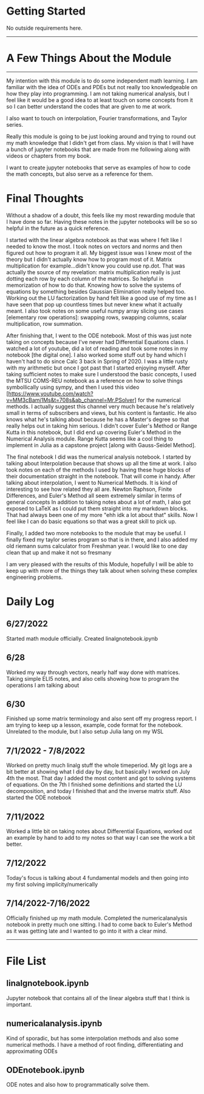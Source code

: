 
# Getting Started
No outside requirements here. 

-----------------------------------------------------------------------------------------------------------------

# A Few Things About the Module
------------------------------------------------------------------------------------------------------------------
My intention with this module is to do some independent math learning. I am familiar with the idea of ODEs and PDEs
but not really too knowledgeable on how they play into programming.
I am not taking numerical analysis, but I feel like it would be a good idea to at least touch on some concepts from it
so I can better understand the codes that are given to me at work.

I also want to touch on interpolation, Fourier transformations, and Taylor series. 

Really this module is going to be just looking around and trying to round out my math knowledge that I didn't get from class.
My vision is that I will have a bunch of jupyter notebooks that are made from me following along with videos or chapters from 
my book. 

I want to create jupyter notebooks that serve as examples of how to code the math concepts, but also serve as a reference for them. 

# Final Thoughts
Without a shadow of a doubt, this feels like my most rewarding module that I have done so far. Having these notes in the jupyter notebooks
will be so so helpful in the future as a quick reference.

I started with the linear algebra notebook as that was where I felt like I needed
to know the most. I took notes on vectors and norms and then figured out how to program it all. My biggest issue was I knew most of the theory but I didn't actually know how to program most of it. Matrix multiplication for example...didn't know you could use np.dot. That was
actually the source of my revelation: matrix multiplication really is just dotting each row by each column of the matrices. So helpful
in memorization of how to do that. Knowing how to solve the systems of equations by something besides Gaussian Elimination really helped too.
Working out the LU factorization by hand felt like a good use of my time as I have seen that pop up countless times but never knew what it 
actually meant. I also took notes on some useful numpy array slicing use cases [elementary row operations]: swapping rows, swapping columns, scalar multiplication, row summation.

After finishing that, I went to the ODE notebook. Most of this was just note taking on concepts because I've never had Differential Equations class.
I watched a lot of youtube, did a lot of reading and took some notes in my notebook [the digital one]. I also worked some stuff out by hand
which I haven't had to do since Calc 3 back in Spring of 2020. I was a little rusty with my arithmetic but once I got past that I started
enjoying myself. After taking sufficient notes to make sure I understood the basic concepts, I used the MTSU COMS-REU notebook as a reference on  how to solve things symbollically using sympy, and then I used this video [https://www.youtube.com/watch?v=MM3cBamj1Ms&t=708s&ab_channel=Mr.PSolver] for the numerical methods. I actually suggest this channel very much because he's relatively
small in terms of subscribers and views, but his content is fantastic. He also knows what he's talking about because he has a Master's degree
so that really helps out in taking him serious. I didn't cover Euler's Method or Range Kutta in this notebook, but I did end up covering
Euler's Method in the Numerical Analysis module. Range Kutta seems like a cool thing to implement in Julia as a capstone project [along with Gauss-Seidel Method].


The final notebook I did was the numerical analysis notebook. I started by talking about Interpolation because that shows up all the time
at work. I also took notes on each of the methods I used by having these huge blocks of their documentation straight in the notebook. That will come in handy. After talking about interpolation, I went to Numerical Methods. It is kind of interesting to see how related they all are. Newton Raphson, Finite Differences, and Euler's Method all seem extremely similar in terms of general concepts
In addition to taking notes about a lot of math, I also got exposed to LaTeX as I could put them straight into my markdown blocks.
That had always been one of my more "ehh idk a lot about that" skills. Now I feel like I can do basic equations so that was a great
skill to pick up. 

Finally, I added two more notebooks to the module that may be useful. I finally fixed my taylor series program so that is in there,
and I also added my old riemann sums calculator from Freshman year. I would like to one day clean that up and make it not so fresmany

I am very pleased with the results of this Module, hopefully I will be able to keep up with more of the things they talk about when solving
these complex engineering problems.



# Daily Log

## 6/27/2022 
Started math module officially. Created linalgnotebook.ipynb

## 6/28
Worked my way through vectors, nearly half way done with matrices. Taking simple ELI5 notes, and also cells showing how to program the operations
I am talking about

## 6/30
Finished up some matrix terminology and also sent off my progress report. I am trying to keep up a lesson, example, code format for the notebook.
Unrelated to the module, but I also setup Julia lang on my WSL

## 7/1/2022 - 7/8/2022
Worked on pretty much linalg stuff the whole timeperiod. My git logs are a bit better at showing what I did day by day, but basically I worked
on July 4th the most. That day I added the most content and got to solving systems of equations. On the 7th I finished some definitions and started the
LU decomposition, and today I finished that and the inverse matrix stuff. Also started the ODE notebook

## 7/11/2022
Worked a little bit on taking notes about Differential Equations, worked out an example by hand to add to my notes so that way I can see the work a bit better. 

## 7/12/2022
Today's focus is talking about 4 fundamental models and then going into my first solving implicity/numerically

## 7/14/2022-7/16/2022
Officially finished up my math module. Completed the numericalanalysis notebook in pretty much one sitting.
I had to come back to Euler's Method as it was getting late and I wanted to go into it with a clear mind. 


------------------------------------------------------------------------------------------------------------------

# File List

## linalgnotebook.ipynb
Jupyter notebook that contains all of the linear algebra stuff that I think is important.

## numericalanalysis.ipynb
Kind of sporadic, but has some interpolation methods and also some numerical methods. I have a method of root finding, differentiating and approximating ODEs

## ODEnotebook.ipynb
ODE notes and also how to programmatically solve them.
